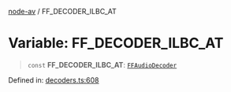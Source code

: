 [node-av](../globals.md) / FF\_DECODER\_ILBC\_AT

# Variable: FF\_DECODER\_ILBC\_AT

> `const` **FF\_DECODER\_ILBC\_AT**: [`FFAudioDecoder`](../type-aliases/FFAudioDecoder.md)

Defined in: [decoders.ts:608](https://github.com/seydx/av/blob/f8631fc881b394300b1479f511d55cf1c370a87f/src/constants/decoders.ts#L608)
